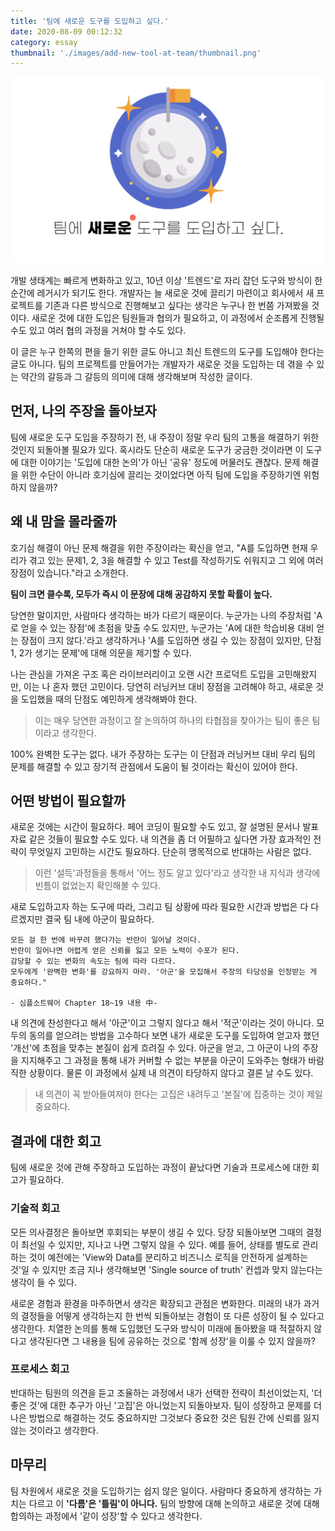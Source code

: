 ```yaml
---
title: '팀에 새로운 도구를 도입하고 싶다.'
date: 2020-08-09 00:12:32
category: essay
thumbnail: './images/add-new-tool-at-team/thumbnail.png'
---
```


![image](./images/add-new-tool-at-team/thumbnail.png)

개발 생태계는 빠르게 변화하고 있고, 10년 이상 '트렌드'로 자리 잡던 도구와 방식이 한순간에 레거시가 되기도 한다. 개발자는 늘 새로운 것에 끌리기 마련이고 회사에서 새 프로젝트를 기존과 다른 방식으로 진행해보고 싶다는 생각은 누구나 한 번쯤 가져봤을 것이다. 새로운 것에 대한 도입은 팀원들과 협의가 필요하고, 이 과정에서 순조롭게 진행될 수도 있고 여러 협의 과정을 거쳐야 할 수도 있다.

이 글은 누구 한쪽의 편을 들기 위한 글도 아니고 최신 트렌드의 도구를 도입해야 한다는 글도 아니다. 팀의 프로젝트를 만들어가는 개발자가 새로운 것을 도입하는 데 겪을 수 있는 약간의 갈등과 그 갈등의 의미에 대해 생각해보며 작성한 글이다.

## 먼저, 나의 주장을 돌아보자

팀에 새로운 도구 도입을 주장하기 전, 내 주장이 정말 우리 팀의 고통을 해결하기 위한 것인지 되돌아볼 필요가 있다. 혹시라도 단순히 새로운 도구가 궁금한 것이라면 이 도구에 대한 이야기는 '도입에 대한 논의'가 아닌 '공유' 정도에 머물러도 괜찮다. 문제 해결을 위한 수단이 아니라 호기심에 끌리는 것이었다면 아직 팀에 도입을 주장하기엔 위험하지 않을까?

## 왜 내 맘을 몰라줄까

호기심 해결이 아닌 문제 해결을 위한 주장이라는 확신을 얻고, "A를 도입하면 현재 우리가 겪고 있는 문제1, 2, 3을 해결할 수 있고 Test를 작성하기도 쉬워지고 그 외에 여러 장점이 있습니다."라고 소개한다.

**팀이 크면 클수록, 모두가 즉시 이 문장에 대해 공감하지 못할 확률이 높다.**

당연한 말이지만, 사람마다 생각하는 바가 다르기 때문이다. 누군가는 나의 주장처럼 'A로 얻을 수 있는 장점'에 초점을 맞출 수도 있지만, 누군가는 'A에 대한 학습비용 대비 얻는 장점이 크지 않다.'라고 생각하거나 'A를 도입하면 생길 수 있는 장점이 있지만, 단점 1, 2가 생기는 문제'에 대해 의문을 제기할 수 있다.

나는 관심을 가져온 구조 혹은 라이브러리이고 오랜 시간 프로덕트 도입을 고민해왔지만, 이는 나 혼자 했던 고민이다. 당연히 러닝커브 대비 장점을 고려해야 하고, 새로운 것을 도입했을 때의 단점도 예민하게 생각해봐야 한다.

> 이는 매우 당연한 과정이고 잘 논의하여 하나의 타협점을 찾아가는 팀이 좋은 팀이라고 생각한다.

100% 완벽한 도구는 없다. 내가 주장하는 도구는 이 단점과 러닝커브 대비 우리 팀의 문제를 해결할 수 있고 장기적 관점에서 도움이 될 것이라는 확신이 있어야 한다.

## 어떤 방법이 필요할까

새로운 것에는 시간이 필요하다. 페어 코딩이 필요할 수도 있고, 잘 설명된 문서나 발표자료 같은 것들이 필요할 수도 있다. 내 의견을 좀 더 어필하고 싶다면 가장 효과적인 전략이 무엇일지 고민하는 시간도 필요하다. 단순히 맹목적으로 반대하는 사람은 없다.

> 이런 '설득'과정들을 통해서 '어느 정도 알고 있다'라고 생각한 내 지식과 생각에 빈틈이 없었는지 확인해볼 수 있다.

새로 도입하고자 하는 도구에 따라, 그리고 팀 상황에 따라 필요한 시간과 방법은 다 다르겠지만 결국 팀 내에 아군이 필요하다.

```
모든 걸 한 번에 바꾸려 했다가는 반란이 일어날 것이다.
반란이 일어나면 어렵게 얻은 신뢰를 잃고 모든 노력이 수포가 된다.
감당할 수 있는 변화의 속도는 팀에 따라 다르다.
모두에게 '완벽한 변화'를 강요하지 마라. '아군'을 모집해서 주장의 타당성을 인정받는 게 중요하다."

- 심플소트웨어 Chapter 18~19 내용 中-
```

내 의견에 찬성한다고 해서 '아군'이고 그렇지 않다고 해서 '적군'이라는 것이 아니다. 모두의 동의를 얻으려는 방법을 고수하다 보면 내가 새로운 도구를 도입하여 얻고자 했던 '개선'에 초점을 맞추는 본질이 쉽게 흐려질 수 있다. 아군을 얻고, 그 아군이 나의 주장을 지지해주고 그 과정을 통해 내가 커버할 수 없는 부분을 아군이 도와주는 형태가 바람직한 상황이다. 물론 이 과정에서 실제 내 의견이 타당하지 않다고 결론 날 수도 있다.

> 내 의견이 꼭 받아들여져야 한다는 고집은 내려두고 '본질'에 집중하는 것이 제일 중요하다.

## 결과에 대한 회고

팀에 새로운 것에 관해 주장하고 도입하는 과정이 끝났다면 기술과 프로세스에 대한 회고가 필요하다.

### 기술적 회고

모든 의사결정은 돌아보면 후회되는 부분이 생길 수 있다. 당장 되돌아보면 그때의 결정이 최선일 수 있지만, 지나고 나면 그렇지 않을 수 있다. 예를 들어, 상태를 별도로 관리하는 것이 예전에는 'View와 Data를 분리하고 비즈니스 로직을 안전하게 설계하는 것'일 수 있지만 조금 지나 생각해보면 'Single source of truth' 컨셉과 맞지 않는다는 생각이 들 수 있다.

새로운 경험과 환경을 마주하면서 생각은 확장되고 관점은 변화한다. 미래의 내가 과거의 결정들을 어떻게 생각하는지 한 번씩 되돌아보는 경험이 또 다른 성장이 될 수 있다고 생각한다.
치열한 논의를 통해 도입했던 도구와 방식이 미래에 돌아봤을 때 적절하지 않다고 생각된다면 그 내용을 팀에 공유하는 것으로 '함께 성장'을 이룰 수 있지 않을까?

### 프로세스 회고

반대하는 팀원의 의견을 듣고 조율하는 과정에서 내가 선택한 전략이 최선이었는지, '더 좋은 것'에 대한 추구가 아닌 '고집'은 아니었는지 되돌아보자. 팀이 성장하고 문제를 더 나은 방법으로 해결하는 것도 중요하지만 그것보다 중요한 것은 팀원 간에 신뢰를 잃지 않는 것이라고 생각한다.

## 마무리

팀 차원에서 새로운 것을 도입하기는 쉽지 않은 일이다. 사람마다 중요하게 생각하는 가치는 다르고 이 **'다름'은 '틀림'이 아니다.** 팀의 방향에 대해 논의하고 새로운 것에 대해 합의하는 과정에서 '같이 성장'할 수 있다고 생각한다.
